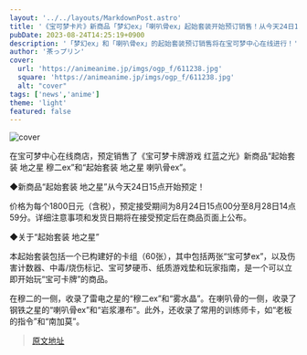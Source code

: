 ```yaml
---
layout: '../../layouts/MarkdownPost.astro'
title: '《宝可梦卡片》新商品「梦幻ex」「喇叭骨ex」起始套装开始预订销售！从今天24日15点开始接受预订'
pubDate: 2023-08-24T14:25:19+0900
description: '「梦幻ex」和「喇叭骨ex」的起始套装预订销售将在宝可梦中心在线进行！'
author: '茶っプリン'
cover:
  url: 'https://animeanime.jp/imgs/ogp_f/611238.jpg'
  square: 'https://animeanime.jp/imgs/ogp_f/611238.jpg'
  alt: "cover"
tags: ['news','anime']
theme: 'light'
featured: false
---
```

![cover](https://animeanime.jp/imgs/ogp_f/611238.jpg)

在宝可梦中心在线商店，预定销售了《宝可梦卡牌游戏 红蓝之光》新商品“起始套装 地之星 穆二ex”和“起始套装 地之星 喇叭骨ex”。

◆新商品“起始套装 地之星”从今天24日15点开始预定！

价格为每个1800日元（含税），预定接受期间为8月24日15点00分至8月28日14点59分。详细注意事项和发货日期将在接受预定后在商品页面上公布。

◆关于“起始套装 地之星”

本起始套装包括一个已构建好的卡组（60张），其中包括两张“宝可梦ex”，以及伤害计数器、中毒/烧伤标记、宝可梦硬币、纸质游戏垫和玩家指南，是一个可以立即开始玩“宝可卡牌”的商品。

在穆二的一侧，收录了雷电之星的“穆二ex”和“雾水晶”。在喇叭骨的一侧，收录了钢铁之星的“喇叭骨ex”和“岩浆瀑布”。此外，还收录了常用的训练师卡，如“老板的指令”和“南加莫”。

>[原文地址](https://animeanime.jp/article/2023/08/24/79477.html)  